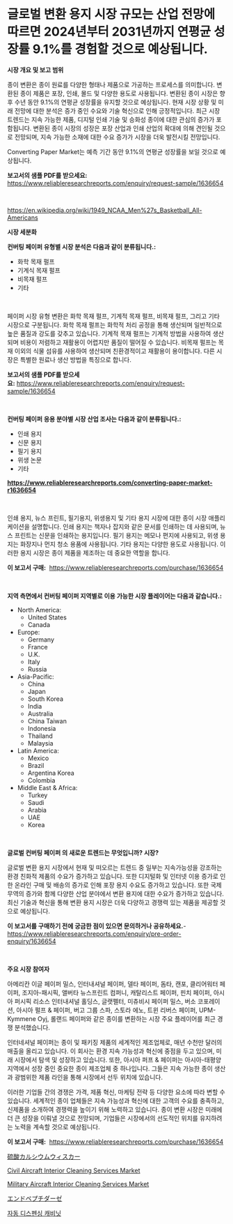 <p><h1>글로벌 변환 용지 시장 규모는 산업 전망에 따르면 2024년부터 2031년까지 연평균 성장률 9.1%를 경험할 것으로 예상됩니다.</h1></p><p><strong>시장 개요 및 보고 범위</strong></p>
<p><p>종이 변환은 종이 원료를 다양한 형태나 제품으로 가공하는 프로세스를 의미합니다. 변환된 종이 제품은 포장, 인쇄, 몰드 및 다양한 용도로 사용됩니다. 변환된 종이 시장은 향후 수년 동안 9.1%의 연평균 성장률을 유지할 것으로 예상됩니다. 현재 시장 상황 및 미래 전망에 대한 분석은 증가 중인 수요와 기술 혁신으로 인해 긍정적입니다. 최근 시장 트렌드는 지속 가능한 제품, 디지털 인쇄 기술 및 승화성 종이에 대한 관심의 증가가 포함됩니다. 변환된 종이 시장의 성장은 포장 산업과 인쇄 산업의 확대에 의해 견인될 것으로 전망되며, 지속 가능한 소재에 대한 수요 증가가 시장을 더욱 발전시킬 전망입니다. </p><p>Converting Paper Market는 예측 기간 동안 9.1%의 연평균 성장률을 보일 것으로 예상됩니다.</p></p>
<p><strong>보고서의 샘플 PDF를 받으세요:</strong> <a href="https://www.reliableresearchreports.com/enquiry/request-sample/1636654">https://www.reliableresearchreports.com/enquiry/request-sample/1636654</a></p>
<p>&nbsp;</p>
<p><a href="https://en.wikipedia.org/wiki/1949_NCAA_Men%27s_Basketball_All-Americans">https://en.wikipedia.org/wiki/1949_NCAA_Men%27s_Basketball_All-Americans</a></p>
<p><strong>시장 세분화</strong></p>
<p><strong>컨버팅 페이퍼 유형별 시장 분석은 다음과 같이 분류됩니다.:</strong></p>
<p><ul><li>화학 목재 펄프</li><li>기계식 목재 펄프</li><li>비목재 펄프</li><li>기타</li></ul></p>
<p>&nbsp;</p>
<p><p>페이퍼 시장 유형 변환은 화학 목재 펄프, 기계적 목재 펄프, 비목재 펄프, 그리고 기타 시장으로 구분됩니다. 화학 목재 펄프는 화학적 처리 공정을 통해 생산되며 일반적으로 높은 품질과 강도를 갖추고 있습니다. 기계적 목재 펄프는 기계적 방법을 사용하여 생산되며 비용이 저렴하고 재활용이 어렵지만 품질이 떨어질 수 있습니다. 비목재 펄프는 목재 이외의 식물 섬유를 사용하여 생산되며 친환경적이고 재활용이 용이합니다. 다른 시장은 특별한 원료나 생산 방법을 특징으로 합니다.</p></p>
<p><strong>보고서의 샘플 PDF를 받으세요:</strong>&nbsp;<a href="https://www.reliableresearchreports.com/enquiry/request-sample/1636654">https://www.reliableresearchreports.com/enquiry/request-sample/1636654</a></p>
<p>&nbsp;</p>
<p><strong> 컨버팅 페이퍼 응용 분야별 시장 산업 조사는 다음과 같이 분류됩니다.:</strong></p>
<p><ul><li>인쇄 용지</li><li>신문 용지</li><li>필기 용지</li><li>위생 논문</li><li>기타</li></ul></p>
<p><strong><a href="https://www.reliableresearchreports.com/converting-paper-market-r1636654">https://www.reliableresearchreports.com/converting-paper-market-r1636654</a></strong></p>
<p>&nbsp;</p>
<p><p>인쇄 용지, 뉴스 프린트, 필기용지, 위생용지 및 기타 용지 시장에 대한 종이 시장 애플리케이션을 설명합니다. 인쇄 용지는 책자나 잡지와 같은 문서를 인쇄하는 데 사용되며, 뉴스 프린트는 신문을 인쇄하는 용지입니다. 필기 용지는 메모나 편지에 사용되고, 위생 용지는 화장지나 먼지 청소 용품에 사용됩니다. 기타 용지는 다양한 용도로 사용됩니다. 이러한 용지 시장은 종이 제품을 제조하는 데 중요한 역할을 합니다.</p></p>
<p><strong>이 보고서 구매:</strong>&nbsp; <a href="https://www.reliableresearchreports.com/purchase/1636654">https://www.reliableresearchreports.com/purchase/1636654</a></p>
<p>&nbsp;</p>
<p><strong>지역 측면에서 컨버팅 페이퍼 지역별로 이용 가능한 시장 플레이어는 다음과 같습니다.:</strong></p>
<p><ul>
    <li>
        North America:
        <ul>
            <li>United States</li>
            <li>Canada</li>
        </ul>
    </li>
    <li>
        Europe:
        <ul>
            <li>Germany</li>
            <li>France</li>
            <li>U.K.</li>
            <li>Italy</li>
            <li>Russia</li>
        </ul>
    </li>
    <li>
        Asia-Pacific:
        <ul>
            <li>China</li>
            <li>Japan</li>
            <li>South Korea</li>
            <li>India</li>
            <li>Australia</li>
            <li>China Taiwan</li>
            <li>Indonesia</li>
            <li>Thailand</li>
            <li>Malaysia</li>
        </ul>
    </li>
    <li>
        Latin America:
        <ul>
            <li>Mexico</li>
            <li>Brazil</li>
            <li>Argentina Korea</li>
            <li>Colombia</li>
        </ul>
    </li>
    <li>
        Middle East & Africa:
        <ul>
            <li>Turkey</li>
            <li>Saudi</li>
            <li>Arabia</li>
            <li>UAE</li>
            <li>Korea</li>
        </ul>
    </li>
    </ul></p>
<p>&nbsp;</p>
<p><strong>글로벌 컨버팅 페이퍼 의 새로운 트렌드는 무엇입니까? 시장?</strong></p>
<p><p>글로벌 변환 용지 시장에서 현재 및 떠오르는 트렌드 중 일부는 지속가능성을 강조하는 환경 친화적 제품의 수요가 증가하고 있습니다. 또한 디지털화 및 인터넷 이용 증가로 인한 온라인 구매 및 배송의 증가로 인해 포장 용지 수요도 증가하고 있습니다. 또한 국제 무역의 증가와 함께 다양한 산업 분야에서 변환 용지에 대한 수요가 증가하고 있습니다. 최신 기술과 혁신을 통해 변환 용지 시장은 더욱 다양하고 경쟁력 있는 제품을 제공할 것으로 예상됩니다.</p></p>
<p><strong>이 보고서를 구매하기 전에 궁금한 점이 있으면 문의하거나 공유하세요.</strong>- <a href="https://www.reliableresearchreports.com/enquiry/pre-order-enquiry/1636654">https://www.reliableresearchreports.com/enquiry/pre-order-enquiry/1636654</a></p>
<p>&nbsp;</p>
<p><strong>주요 시장 참여자</strong></p>
<p><p>아메리칸 이글 페이퍼 밀스, 인터내셔널 페이퍼, 델타 페이퍼, 돔타, 캔포, 클리어워터 페이퍼, 조지아-패시픽, 앨버타 뉴스프린트 컴퍼니, 캐탈리스트 페이퍼, 핀치 페이퍼, 아시아 퍼시픽 리소스 인터내셔널 홀딩스, 글랫펠터, 미츄비시 페이퍼 밀스, 버소 코포레이션, 아시아 펄프 & 페이퍼, 버고 그룹 스파, 스토라 에노, 트윈 리버스 페이퍼, UPM-Kymmene Oyj, 롤랜드 페이퍼와 같은 종이를 변환하는 시장 주요 플레이어를 최근 경쟁 분석했습니다.</p><p>인터네셔널 페이퍼는 종이 및 패키징 제품의 세계적인 제조업체로, 매년 수천만 달러의 매출을 올리고 있습니다. 이 회사는 환경 지속 가능성과 혁신에 중점을 두고 있으며, 미래 시장에서 탐색 및 성장하고 있습니다. 또한, 아시아 퍼프 & 페이퍼는 아시아-태평양 지역에서 성장 중인 중요한 종이 제조업체 중 하나입니다. 그들은 지속 가능한 종이 생산과 광범위한 제품 라인을 통해 시장에서 선두 위치에 있습니다.</p><p>이러한 기업들 간의 경쟁은 가격, 제품 혁신, 마케팅 전략 등 다양한 요소에 따라 변할 수 있습니다. 세계적인 종이 업체들은 지속 가능성과 혁신에 대한 고객의 수요를 충족하고, 신제품을 소개하여 경쟁력을 높이기 위해 노력하고 있습니다. 종이 변환 시장은 미래에 더 큰 성장을 이뤄낼 것으로 전망되며, 기업들은 시장에서의 선도적인 위치를 유지하려는 노력을 계속할 것으로 예상됩니다.</p></p>
<p><strong>이 보고서 구매:</strong>&nbsp;&nbsp;<a href="https://www.reliableresearchreports.com/purchase/1636654">https://www.reliableresearchreports.com/purchase/1636654</a></p>
<p><p><a href="https://github.com/DanykaKilback/Market-Research-Report-List-2/blob/main/99087443683.md">硫酸カルシウムウィスカー</a></p><p><a href="https://github.com/dianemacle6776/Market-Research-Report-List-1/blob/main/civil-aircraft-interior-cleaning-services-market.md">Civil Aircraft Interior Cleaning Services Market</a></p><p><a href="https://github.com/evanppinks/Market-Research-Report-List-1/blob/main/military-aircraft-interior-cleaning-services-market.md">Military Aircraft Interior Cleaning Services Market</a></p><p><a href="https://github.com/RandallRunte2023/Market-Research-Report-List-2/blob/main/98490113682.md">エンドペプチダーゼ</a></p><p><a href="https://github.com/LuckeyCorbin/Market-Research-Report-List-1/blob/main/74128527830.md">자동 디스펜싱 캐비닛</a></p></p>